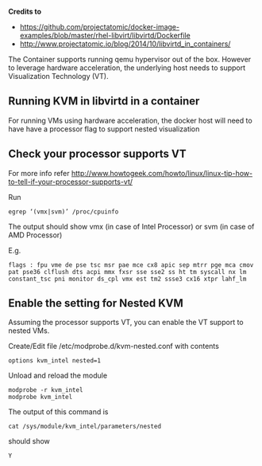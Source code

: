 **Credits to** 
 - https://github.com/projectatomic/docker-image-examples/blob/master/rhel-libvirt/libvirtd/Dockerfile
 - http://www.projectatomic.io/blog/2014/10/libvirtd_in_containers/

The Container supports running qemu hypervisor out of the box. However to leverage hardware acceleration, the underlying host needs to support Visualization Technology (VT).

**Running KVM in libvirtd in a container**
------------------------------------------

For running VMs using hardware acceleration, the docker host will need to have have a processor flag to support nested visualization

Check your processor supports VT
--------------------------------
For more info refer http://www.howtogeek.com/howto/linux/linux-tip-how-to-tell-if-your-processor-supports-vt/

Run
```
egrep ‘(vmx|svm)’ /proc/cpuinfo
```

The output should show vmx (in case of Intel Processor) or svm (in case of AMD Processor)

E.g.

    flags : fpu vme de pse tsc msr pae mce cx8 apic sep mtrr pge mca cmov pat pse36 clflush dts acpi mmx fxsr sse sse2 ss ht tm syscall nx lm constant_tsc pni monitor ds_cpl vmx est tm2 ssse3 cx16 xtpr lahf_lm


Enable the setting for Nested KVM
----------------------------------
Assuming the processor supports VT, you can enable the VT support to nested VMs.

Create/Edit file /etc/modprobe.d/kvm-nested.conf with contents

    options kvm_intel nested=1

Unload and reload the module
```
modprobe -r kvm_intel
modprobe kvm_intel
```    

The output of this command is 
```
cat /sys/module/kvm_intel/parameters/nested
```
should show

    Y

